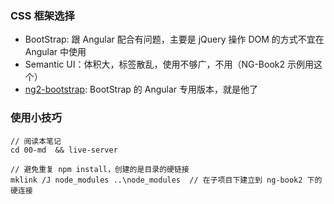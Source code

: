 
### CSS 框架选择

* BootStrap: 跟 Angular 配合有问题，主要是 jQuery 操作 DOM 的方式不宜在 Angular 中使用
* Semantic UI：体积大，标签散乱，使用不够广，不用（NG-Book2 示例用这个）
* [ng2-bootstrap](https://github.com/valor-software/ng2-bootstrap): BootStrap 的 Angular 专用版本，就是他了

### 使用小技巧

```
// 阅读本笔记
cd 00-md  && live-server

// 避免重复 npm install，创建的是目录的硬链接
mklink /J node_modules ..\node_modules  // 在子项目下建立到 ng-book2 下的硬连接
```
